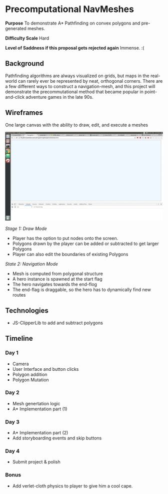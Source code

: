 # Precomputational NavMeshes

**Purpose** To demonstrate A* Pathfinding on convex polygons and pre-generated
meshes.

**Difficulty Scale** Hard

**Level of Saddness if this proposal gets rejected again** Immense. :(

## Background
Pathfinding algorithms are always visualized on grids, but maps in the real-world
can rarely ever be represented by neat, orthogonal corners. There are a few different
ways to construct a navigation-mesh, and this project will demonstrate the precommutational method that became popular in point-and-click adventure games in
the late 90s.

## Wireframes
One large canvas with the ability to draw, edit, and execute a meshes

![Screenshot](readme_wireframe.png)

*Stage 1: Draw Mode*
* Player has the option to put nodes onto the screen.
* Polygons drawn by the player can be added or subtracted to get larger Polygons
* Player can also edit the boundaries of existing Polygons

*State 2: Navigation Mode*
* Mesh is computed from polygonal structure
* A hero instance is spawned at the start flag
* The hero navigates towards the end-flog
* The end-flag is draggable, so the hero has to dynamically find new routes

## Technologies
* JS-ClipperLib to add and subtract polygons

## Timeline
### Day 1
* Camera
* User Interface and button clicks
* Polygon addition
* Polygon Mutation

### Day 2
* Mesh genertation logic
* A* Implementation part (1)

### Day 3
* A* Implementation part (2)
* Add storyboarding events and skip buttons

### Day 4
* Submit project & polish

### Bonus
* Add verlet-cloth physics to player to give him a cool cape.
